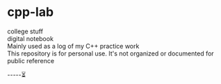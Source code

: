 # cpp-lab
college stuff  
digital notebook  
Mainly used as a log of my C++ practice work  
This repository is for personal use. It's not organized or documented for public reference  


-----⏳  
